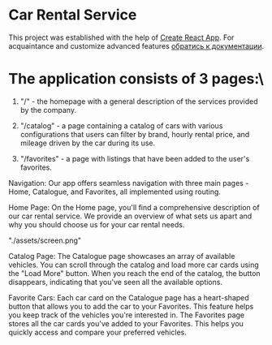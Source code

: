# Car Rental Service

This project was established with the help of
[Create React App](https://github.com/facebook/create-react-app). For
acquaintance and customize advanced features
[обратись к документации](https://facebook.github.io/create-react-app/docs/getting-started).

# The application consists of 3 pages:\

1. "/" - the homepage with a general description of the services provided by the
   company.

2. "/catalog" - a page containing a catalog of cars with various configurations
   that users can filter by brand, hourly rental price, and mileage driven by
   the car during its use.

3. "/favorites" - a page with listings that have been added to the user's
   favorites.

Navigation: Our app offers seamless navigation with three main pages - Home,
Catalogue, and Favorites, all implemented using routing.

Home Page: On the Home page, you'll find a comprehensive description of our car
rental service. We provide an overview of what sets us apart and why you should
choose us for your car rental needs.

"./assets/screen.png"

Catalog Page: The Catalogue page showcases an array of available vehicles. You
can scroll through the catalog and load more car cards using the "Load More"
button. When you reach the end of the catalog, the button disappears, indicating
that you've seen all the available options.

Favorite Cars: Each car card on the Catalogue page has a heart-shaped button
that allows you to add the car to your Favorites. This feature helps you keep
track of the vehicles you're interested in. The Favorites page stores all the
car cards you've added to your Favorites. This helps you quickly access and
compare your preferred vehicles.

#
